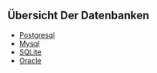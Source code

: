 ## Übersicht Der Datenbanken

* [Postgresql](../datenbanken-postgresql) 
* [Mysql](../datenbanken-mysql)
* [SQLite](../datenbanken-sqlite)
* [Oracle](../datenbanken-oracle)

